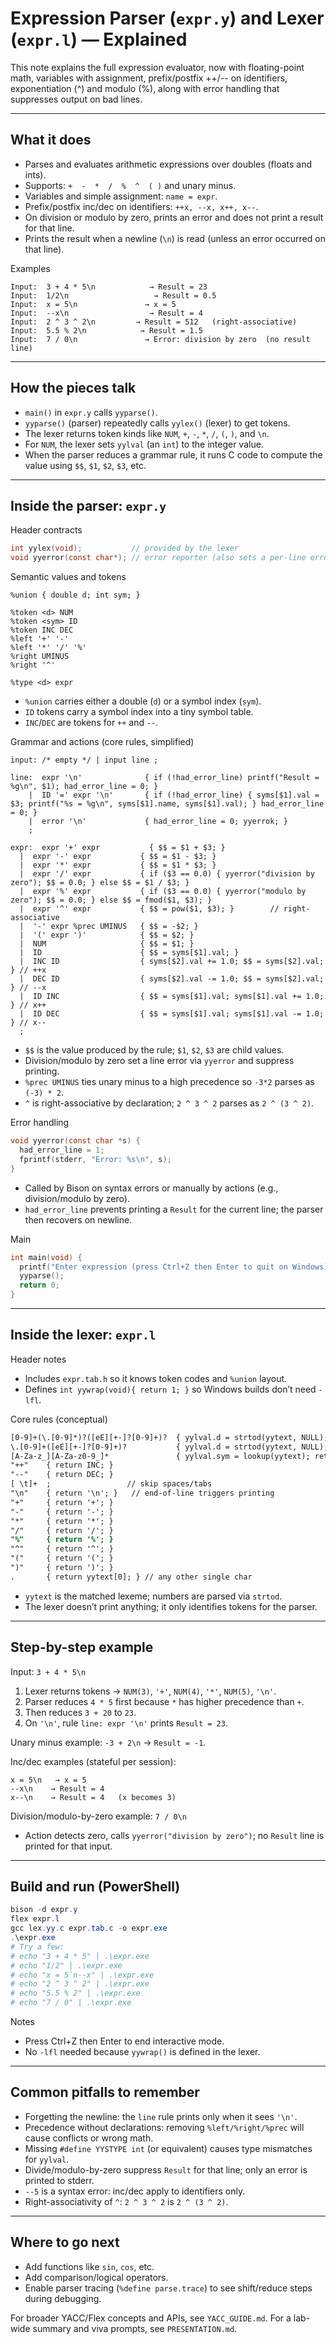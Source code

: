 # Expression Parser (`expr.y`) and Lexer (`expr.l`) — Explained

This note explains the full expression evaluator, now with floating-point math, variables with assignment, prefix/postfix ++/-- on identifiers, exponentiation (^) and modulo (%), along with error handling that suppresses output on bad lines.

---

## What it does

- Parses and evaluates arithmetic expressions over doubles (floats and ints).
- Supports: `+  -  *  /  %  ^  ( )` and unary minus.
- Variables and simple assignment: `name = expr`.
- Prefix/postfix inc/dec on identifiers: `++x, --x, x++, x--`.
- On division or modulo by zero, prints an error and does not print a result for that line.
- Prints the result when a newline (`\n`) is read (unless an error occurred on that line).

Examples
```text
Input:  3 + 4 * 5\n            → Result = 23
Input:  1/2\n                   → Result = 0.5
Input:  x = 5\n               → x = 5
Input:  --x\n                  → Result = 4
Input:  2 ^ 3 ^ 2\n         → Result = 512   (right-associative)
Input:  5.5 % 2\n            → Result = 1.5
Input:  7 / 0\n               → Error: division by zero  (no result line)
```

---

## How the pieces talk

- `main()` in `expr.y` calls `yyparse()`.
- `yyparse()` (parser) repeatedly calls `yylex()` (lexer) to get tokens.
- The lexer returns token kinds like `NUM`, `+`, `-`, `*`, `/`, `(`, `)`, and `\n`.
- For `NUM`, the lexer sets `yylval` (an `int`) to the integer value.
- When the parser reduces a grammar rule, it runs C code to compute the value using `$$`, `$1`, `$2`, `$3`, etc.

---

## Inside the parser: `expr.y`

Header contracts
```c
int yylex(void);           // provided by the lexer
void yyerror(const char*); // error reporter (also sets a per-line error flag)
```

Semantic values and tokens
```bison
%union { double d; int sym; }

%token <d> NUM
%token <sym> ID
%token INC DEC
%left '+' '-'
%left '*' '/' '%'
%right UMINUS
%right '^'

%type <d> expr
```
- `%union` carries either a double (`d`) or a symbol index (`sym`).
- `ID` tokens carry a symbol index into a tiny symbol table.
- `INC`/`DEC` are tokens for `++` and `--`.

Grammar and actions (core rules, simplified)
```bison
input: /* empty */ | input line ;

line:  expr '\n'              { if (!had_error_line) printf("Result = %g\n", $1); had_error_line = 0; }
    |  ID '=' expr '\n'       { if (!had_error_line) { syms[$1].val = $3; printf("%s = %g\n", syms[$1].name, syms[$1].val); } had_error_line = 0; }
    |  error '\n'             { had_error_line = 0; yyerrok; }
    ;

expr:  expr '+' expr           { $$ = $1 + $3; }
  |  expr '-' expr           { $$ = $1 - $3; }
  |  expr '*' expr           { $$ = $1 * $3; }
  |  expr '/' expr           { if ($3 == 0.0) { yyerror("division by zero"); $$ = 0.0; } else $$ = $1 / $3; }
  |  expr '%' expr           { if ($3 == 0.0) { yyerror("modulo by zero"); $$ = 0.0; } else $$ = fmod($1, $3); }
  |  expr '^' expr           { $$ = pow($1, $3); }        // right-associative
  |  '-' expr %prec UMINUS   { $$ = -$2; }
  |  '(' expr ')'            { $$ = $2; }
  |  NUM                     { $$ = $1; }
  |  ID                      { $$ = syms[$1].val; }
  |  INC ID                  { syms[$2].val += 1.0; $$ = syms[$2].val; } // ++x
  |  DEC ID                  { syms[$2].val -= 1.0; $$ = syms[$2].val; } // --x
  |  ID INC                  { $$ = syms[$1].val; syms[$1].val += 1.0; } // x++
  |  ID DEC                  { $$ = syms[$1].val; syms[$1].val -= 1.0; } // x--
  ;
```
- `$$` is the value produced by the rule; `$1`, `$2`, `$3` are child values.
- Division/modulo by zero set a line error via `yyerror` and suppress printing.
- `%prec UMINUS` ties unary minus to a high precedence so `-3*2` parses as `(-3) * 2`.
- `^` is right-associative by declaration; `2 ^ 3 ^ 2` parses as `2 ^ (3 ^ 2)`.

Error handling
```c
void yyerror(const char *s) {
  had_error_line = 1;
  fprintf(stderr, "Error: %s\n", s);
}
```
- Called by Bison on syntax errors or manually by actions (e.g., division/modulo by zero).
- `had_error_line` prevents printing a `Result` for the current line; the parser then recovers on newline.

Main
```c
int main(void) {
  printf("Enter expression (press Ctrl+Z then Enter to quit on Windows)\n");
  yyparse();
  return 0;
}
```

---

## Inside the lexer: `expr.l`

Header notes
- Includes `expr.tab.h` so it knows token codes and `%union` layout.
- Defines `int yywrap(void){ return 1; }` so Windows builds don’t need `-lfl`.

Core rules (conceptual)
```flex
[0-9]+(\.[0-9]*)?([eE][+-]?[0-9]+)?  { yylval.d = strtod(yytext, NULL); return NUM; }
\.[0-9]+([eE][+-]?[0-9]+)?           { yylval.d = strtod(yytext, NULL); return NUM; }
[A-Za-z_][A-Za-z0-9_]*               { yylval.sym = lookup(yytext); return ID; }
"++"    { return INC; }
"--"    { return DEC; }
[ \t]+  ;                 // skip spaces/tabs
"\n"    { return '\n'; }   // end-of-line triggers printing
"+"     { return '+'; }
"-"     { return '-'; }
"*"     { return '*'; }
"/"     { return '/'; }
"%"     { return '%'; }
"^"     { return '^'; }
"("     { return '('; }
")"     { return ')'; }
.       { return yytext[0]; } // any other single char
```
- `yytext` is the matched lexeme; numbers are parsed via `strtod`.
- The lexer doesn’t print anything; it only identifies tokens for the parser.

---

## Step-by-step example

Input: `3 + 4 * 5\n`
1) Lexer returns tokens → `NUM(3)`, `'+'`, `NUM(4)`, `'*'`, `NUM(5)`, `'\n'`.
2) Parser reduces `4 * 5` first because `*` has higher precedence than `+`.
3) Then reduces `3 + 20` to `23`.
4) On `'\n'`, rule `line: expr '\n'` prints `Result = 23`.

Unary minus example: `-3 + 2\n` → `Result = -1`.

Inc/dec examples (stateful per session):
```
x = 5\n   → x = 5
--x\n    → Result = 4
x--\n    → Result = 4   (x becomes 3)
```

Division/modulo-by-zero example: `7 / 0\n`
- Action detects zero, calls `yyerror("division by zero")`; no `Result` line is printed for that input.

---

## Build and run (PowerShell)

```powershell
bison -d expr.y
flex expr.l
gcc lex.yy.c expr.tab.c -o expr.exe
.\expr.exe
# Try a few:
# echo "3 + 4 * 5" | .\expr.exe
# echo "1/2" | .\expr.exe
# echo "x = 5`n--x" | .\expr.exe
# echo "2 ^ 3 ^ 2" | .\expr.exe
# echo "5.5 % 2" | .\expr.exe
# echo "7 / 0" | .\expr.exe
```

Notes
- Press Ctrl+Z then Enter to end interactive mode.
- No `-lfl` needed because `yywrap()` is defined in the lexer.

---

## Common pitfalls to remember

- Forgetting the newline: the `line` rule prints only when it sees `'\n'`.
- Precedence without declarations: removing `%left/%right/%prec` will cause conflicts or wrong math.
- Missing `#define YYSTYPE int` (or equivalent) causes type mismatches for `yylval`.
- Divide/modulo-by-zero suppress `Result` for that line; only an error is printed to stderr.
- `--5` is a syntax error: inc/dec apply to identifiers only.
- Right-associativity of `^`: `2 ^ 3 ^ 2` is `2 ^ (3 ^ 2)`.

---

## Where to go next

- Add functions like `sin`, `cos`, etc.
- Add comparison/logical operators.
- Enable parser tracing (`%define parse.trace`) to see shift/reduce steps during debugging.

For broader YACC/Flex concepts and APIs, see `YACC_GUIDE.md`. For a lab-wide summary and viva prompts, see `PRESENTATION.md`.
